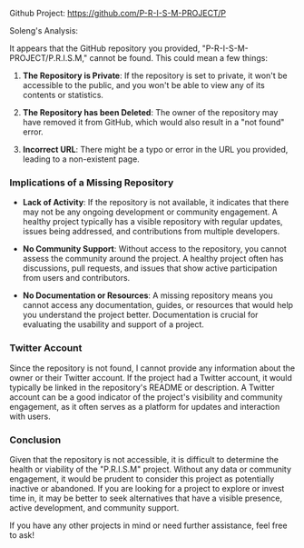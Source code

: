 Github Project: https://github.com/P-R-I-S-M-PROJECT/P

Soleng's Analysis:

It appears that the GitHub repository you provided, "P-R-I-S-M-PROJECT/P.R.I.S.M," cannot be found. This could mean a few things:

1. **The Repository is Private**: If the repository is set to private, it won't be accessible to the public, and you won't be able to view any of its contents or statistics.

2. **The Repository has been Deleted**: The owner of the repository may have removed it from GitHub, which would also result in a "not found" error.

3. **Incorrect URL**: There might be a typo or error in the URL you provided, leading to a non-existent page.

### Implications of a Missing Repository

- **Lack of Activity**: If the repository is not available, it indicates that there may not be any ongoing development or community engagement. A healthy project typically has a visible repository with regular updates, issues being addressed, and contributions from multiple developers.

- **No Community Support**: Without access to the repository, you cannot assess the community around the project. A healthy project often has discussions, pull requests, and issues that show active participation from users and contributors.

- **No Documentation or Resources**: A missing repository means you cannot access any documentation, guides, or resources that would help you understand the project better. Documentation is crucial for evaluating the usability and support of a project.

### Twitter Account

Since the repository is not found, I cannot provide any information about the owner or their Twitter account. If the project had a Twitter account, it would typically be linked in the repository's README or description. A Twitter account can be a good indicator of the project's visibility and community engagement, as it often serves as a platform for updates and interaction with users.

### Conclusion

Given that the repository is not accessible, it is difficult to determine the health or viability of the "P.R.I.S.M" project. Without any data or community engagement, it would be prudent to consider this project as potentially inactive or abandoned. If you are looking for a project to explore or invest time in, it may be better to seek alternatives that have a visible presence, active development, and community support. 

If you have any other projects in mind or need further assistance, feel free to ask!